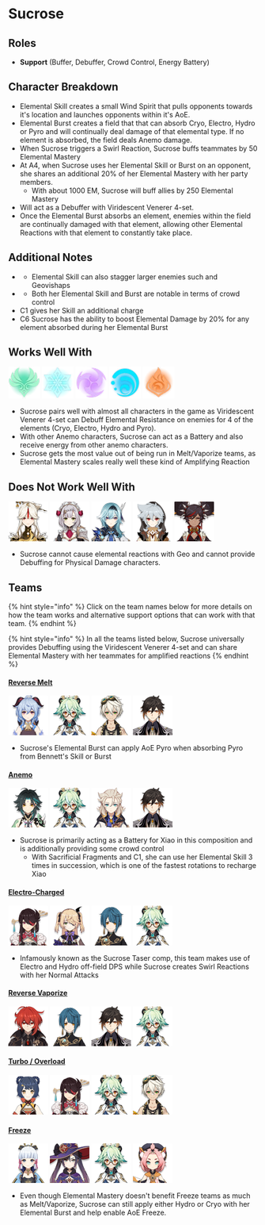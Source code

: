 # Sucrose

## Roles

* **Support** \(Buffer, Debuffer, Crowd Control, Energy Battery\)

## Character Breakdown

* Elemental Skill creates a small Wind Spirit that pulls opponents towards it's location and launches opponents within it's AoE.
* Elemental Burst creates a field that that can absorb Cryo, Electro, Hydro or Pyro and will continually deal damage of that elemental type. If no element is absorbed, the field deals Anemo damage.
* When Sucrose triggers a Swirl Reaction, Sucrose buffs teammates by 50 Elemental Mastery
* At A4, when Sucrose uses her Elemental Skill or Burst on an opponent, she shares an additional 20% of her Elemental Mastery with her party members.
  * With about 1000 EM, Sucrose will buff allies by 250 Elemental Mastery
* Will act as a Debuffer with Viridescent Venerer 4-set.
* Once the Elemental Burst absorbs an element, enemies within the field are continually damaged with that element, allowing other Elemental Reactions with that element to constantly take place.

## **Additional Notes**

*  * Elemental Skill can also stagger larger enemies such and Geovishaps
* * Both her Elemental Skill and Burst are notable in terms of crowd control 
* C1 gives her Skill an additional charge
* C6 Sucrose has the ability to boost Elemental Damage by 20% for any element absorbed during her Elemental Burst

## Works Well With

  ![](../../.gitbook/assets/element_anemo.webp) ![](../../.gitbook/assets/element_cryo.webp) ![](../../.gitbook/assets/element_electro.webp) ![](../../.gitbook/assets/element_hydro.webp) ![](../../.gitbook/assets/element_pyro.webp) 

* Sucrose pairs well with almost all characters in the game as Viridescent Venerer 4-set can Debuff Elemental Resistance on enemies for 4 of the elements \(Cryo, Electro, Hydro and Pyro\).
* With other Anemo characters, Sucrose can act as a Battery and also receive energy from other anemo characters.
* Sucrose gets the most value out of being run in Melt/Vaporize teams, as Elemental Mastery scales really well these kind of Amplifying Reaction

## Does Not Work Well With

 ![](../../.gitbook/assets/ui_avataricon_ningguang.png) ![](../../.gitbook/assets/ui_avataricon_noelle.png) ![](../../.gitbook/assets/ui_avataricon_eula.png) ![](../../.gitbook/assets/ui_avataricon_razor.png) ![](../../.gitbook/assets/ui_avataricon_xinyan.png) 

* Sucrose cannot cause elemental reactions with Geo and cannot provide Debuffing for Physical Damage characters.

## Teams

{% hint style="info" %}
Click on the team names below for more details on how the team works and alternative support options that can work with that team.
{% endhint %}

{% hint style="info" %}
In all the teams listed below, Sucrose universally provides Debuffing using the Viridescent Venerer 4-set and can share Elemental Mastery with her teammates for amplified reactions
{% endhint %}

#### [Reverse Melt](../../teams/reverse-melt.md)

![](../../.gitbook/assets/ui_avataricon_ganyu.png) ![](../../.gitbook/assets/ui_avataricon_sucrose.png) ![](../../.gitbook/assets/ui_avataricon_bennett.png) ![](../../.gitbook/assets/ui_avataricon_zhongli.png) 

* Sucrose's Elemental Burst can apply AoE Pyro when absorbing Pyro from Bennett's Skill or Burst

#### [Anemo](./)

![](../../.gitbook/assets/ui_avataricon_xiao.png) ![](../../.gitbook/assets/ui_avataricon_sucrose.png) ![](../../.gitbook/assets/ui_avataricon_albedo.png) ![](../../.gitbook/assets/ui_avataricon_zhongli.png) 

* Sucrose is primarily acting as a Battery for Xiao in this composition and is additionally providing some crowd control
  * With Sacrificial Fragments and C1, she can use her Elemental Skill 3 times in succession, which is one of the fastest rotations to recharge Xiao

#### [Electro-Charged](../../teams/electro-charged.md)

![](../../.gitbook/assets/ui_avataricon_beidou.png) ![](../../.gitbook/assets/ui_avataricon_fischl.png) ![](../../.gitbook/assets/ui_avataricon_xingqiu.png) ![](../../.gitbook/assets/ui_avataricon_sucrose.png) 

* Infamously known as the Sucrose Taser comp, this team makes use of Electro and Hydro off-field DPS while Sucrose creates Swirl Reactions with her Normal Attacks

#### [Reverse Vaporize](../../teams/reverse-vaporize.md)

![](../../.gitbook/assets/ui_avataricon_diluc.png) ![](../../.gitbook/assets/ui_avataricon_xingqiu.png) ![](../../.gitbook/assets/ui_avataricon_zhongli.png) ![](../../.gitbook/assets/ui_avataricon_sucrose.png) 

#### [Turbo / Overload](../../teams/overload.md)

![](../../.gitbook/assets/ui_avataricon_xiangling.png) ![](../../.gitbook/assets/ui_avataricon_beidou.png) ![](../../.gitbook/assets/ui_avataricon_sucrose.png) ![](../../.gitbook/assets/ui_avataricon_bennett.png) 

#### [Freeze](../../teams/freeze.md)

![](../../.gitbook/assets/ui_avataricon_ayaka.png) ![](../../.gitbook/assets/ui_avataricon_mona.png) ![](../../.gitbook/assets/ui_avataricon_sucrose.png) ![](../../.gitbook/assets/ui_avataricon_diona.png) 

* Even though Elemental Mastery doesn't benefit Freeze teams as much as Melt/Vaporize, Sucrose can still apply either Hydro or Cryo with her Elemental Burst and help enable AoE Freeze.

